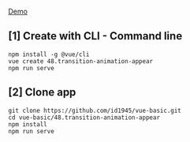 [Demo](https://id1945.github.io/vue-basic/48.transition-animation-appear/dist "Demo")

## [1] Create with CLI - Command line
```
npm install -g @vue/cli
vue create 48.transition-animation-appear
npm run serve
```

## [2] Clone app
```
git clone https://github.com/id1945/vue-basic.git
cd vue-basic/48.transition-animation-appear
npm install
npm run serve
```